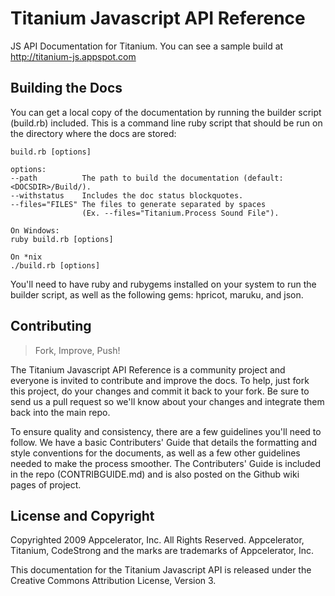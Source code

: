 Titanium Javascript API Reference
=================================

JS API Documentation for Titanium. You can see a sample build at http://titanium-js.appspot.com


Building the Docs
-----------------

You can get a local copy of the documentation by running the builder script (build.rb) included. This is a command line ruby script that should be run on the directory where the docs are stored:

	build.rb [options]
	
	options:
	--path			The path to build the documentation (default: <DOCSDIR>/Build/).
	--withstatus	Includes the doc status blockquotes.
	--files="FILES"	The files to generate separated by spaces 
					(Ex. --files="Titanium.Process Sound File").
					
	On Windows:
	ruby build.rb [options]
	
	On *nix
	./build.rb [options]
					
You'll need to have ruby and rubygems installed on your system to run the builder script, as well as the following gems: hpricot, maruku, and json.


Contributing
------------

> Fork, Improve, Push!

The Titanium Javascript API Reference is a community project and everyone is invited to contribute and improve the docs. To help, just fork this project, do your changes and commit it back to your fork. Be sure to send us a pull request so we'll know about your changes and integrate them back into the main repo.

To ensure quality and consistency, there are a few guidelines you'll need to follow. We have a basic Contributers' Guide that details the formatting and style conventions for the documents, as well as a few other guidelines needed to make the process smoother. The Contributers' Guide is included in the repo (CONTRIBGUIDE.md) and is also posted on the Github wiki pages of project.


License and Copyright
---------------------

Copyrighted 2009 Appcelerator, Inc. All Rights Reserved. Appcelerator, Titanium, CodeStrong and the marks are trademarks of Appcelerator, Inc. 

This documentation for the Titanium Javascript API is released under the Creative Commons Attribution License, Version 3.


